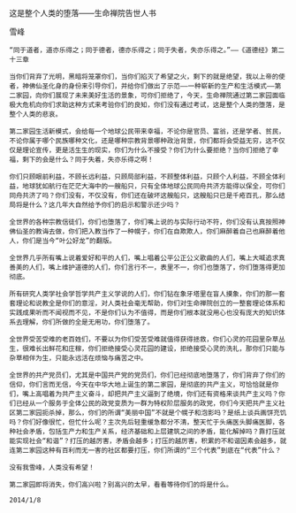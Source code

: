 这是整个人类的堕落——生命禅院告世人书

雪峰


    “同于道者，道亦乐得之；同于德者，德亦乐得之；同于失者，失亦乐得之。”——《道德经》第二十三章

    当你们背弃了光明，黑暗将笼罩你们，当你们掐灭了希望之火，剩下的就是绝望，我以上帝的使者，神佛仙圣化身的身份来引导你们，并给你们做出了示范——一种崭新的生产和生活模式——第二家园，向你们展现了未来美好生活的景象，可你们拒绝了，今天，生命禅院通过第二家园面临极大危机向你们求助这种方式来考验你们的良知，你们没有通过考试，这是整个人类的堕落，是整个人类的悲哀。

    第二家园生活新模式，会给每一个地球公民带来幸福，不论你是官员、富翁，还是学者、贫民，不论你属于哪个民族哪种文化，还是哪种宗教背景哪种政治背景，你们都将会受益无穷，这不仅仅是理论宣传，更是活生生的现实，你们为什么不接受？你们为什么要拒绝？当你们拒绝了幸福，剩下的会是什么？同于失着，失亦乐得之啊！

    你们只顾眼前利益，不顾长远利益，只顾局部利益，不顾整体利益，只顾个人利益，不顾全体利益，地球犹如航行在茫茫大海中的一艘船只，只有全体地球公民同舟共济方能得以保全，可你们同舟共济了吗？你们没有，不仅没有，你们还在破坏这艘船只，这艘船只已是千疮百孔，那么结局将是什么？这几年大自然给予你们的启示和警示还少吗？

    全世界的各种宗教信徒们，你们也堕落了，你们嘴上说的与实际行动不符，你们没有认真按照神佛仙圣的教诲去做，你们把入教当作了一种幌子，你们在自欺欺人，你们麻醉着自己也麻醉着他人，你们是当今“叶公好龙”的翻版。

    全世界几乎所有嘴上说着爱好和平的人们，嘴上唱着公平公正公义歌曲的人们，嘴上大喊追求真善美的人们，嘴上维护道德的人们，你们言行不一，表里不一，你们也堕落了，你们堕落得更加彻底。

    所有研究人类学社会学哲学共产主义学说的人们，你们钻在象牙塔里在盲人摸象，你们的那一套套理论和说教全是你们的意淫，对人类社会毫无帮助，你们对生命禅院创立的一整套理论体系和实践成果听而不闻视而不见，不是你们认为不值得，而是你们根本就没用心也没有庞大的知识体系去理解，你们所做的全是无用功，你们堕落了。

    全世界受苦受难的老百姓们，不要以为你们受苦受难就值得获得拯救，你们心灵的花园里杂草丛生，很难长出鲜花和庄稼，你们拒绝接受心灵花园的建设，拒绝接受心灵的洗礼，那你们只能与杂草相伴为生，只能永远活在烦恼与痛苦之中。

    全世界的共产党员们，尤其是中国共产党的党员们，你们已经彻底地堕落了，你们背弃了你们的信仰，你们言而无信，今天在中华大地上诞生的第二家园，是彻底的共产主义，可恰恰就是你们，嘴上高唱着为共产主义奋斗，却把共产主义逼到了绝境，你们还有资格来谈共产主义吗？你们已经从一个服务于全体公民的政党变质为一群为特权阶层服务的政党，你们今天把共产主义社区第二家园扼杀掉，那么，你们的所谓“美丽中国”不就是个幌子和泡影吗？是纸上谈兵画饼充饥吗？你们好像很忙，但忙什么呢？主次先后轻重缓急都分不清，整天忙于头痛医头脚痛医脚，各种社会矛盾，包括生产力和生产关系，经济基础和上层建筑之间的矛盾，能化解掉吗？靠打压就能实现社会“和谐”？打压的越厉害，矛盾会越多；打压的越厉害，积累的不和谐因素会越多，就连第二家园这种有百利而无一害的社区都要打压，你们所谓的“三个代表”到底在“代表”什么？

    没有我雪峰，人类没有希望！

    第二家园即将消失，你们高兴啦？别高兴的太早，看看等待你们的将是什么。

    2014/1/8 



